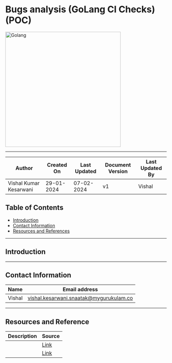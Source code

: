 # Bugs analysis (GoLang CI Checks) (POC)

<img width="360" length="100" alt="Golang" src="https://github.com/avengers-p7/Documentation/assets/156056413/56e9dd64-9654-449c-be6d-4212de6aca71">

***

| Author                 | Created On | Last Updated | Document Version | Last Updated By |
| ---------------------- | ---------- | ------------ | ---------------- | --------------- |
| Vishal Kumar Kesarwani | 29-01-2024 | 07-02-2024   | v1               |  Vishal         |

## Table of Contents

+ [Introduction](#introduction)
+ [Contact Information](#contact-information)
+ [Resources and References](#resources-and-references)

***
## Introduction
***

## Contact Information

| Name | Email address |
| ---- | ------------- |
| Vishal | vishal.kesarwani.snaatak@mygurukulam.co |

***

## Resources and Reference

|  **Description** |   **Source** |
| ---------------- | ------------ |
|  | [Link]() |
|  | [Link]() |
